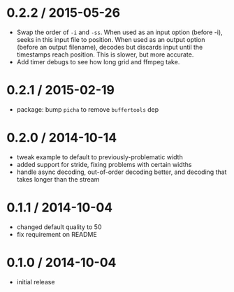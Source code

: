 
0.2.2 / 2015-05-26
==================

  * Swap the order of `-i` and `-ss`. When used as an input option (before -i), seeks in this input file to position. When used as an output option (before an output filename), decodes but discards input until the timestamps reach position. This is slower, but more accurate.
  * Add timer debugs to see how long grid and ffmpeg take.

0.2.1 / 2015-02-19
==================

  * package: bump `picha` to remove `buffertools` dep

0.2.0 / 2014-10-14
==================

 * tweak example to default to previously-problematic width
 * added support for stride, fixing problems with certain widths
 * handle async decoding, out-of-order decoding better, and decoding that takes longer than the stream

0.1.1 / 2014-10-04
==================

 * changed default quality to 50
 * fix requirement on README

0.1.0 / 2014-10-04
==================

 * initial release
